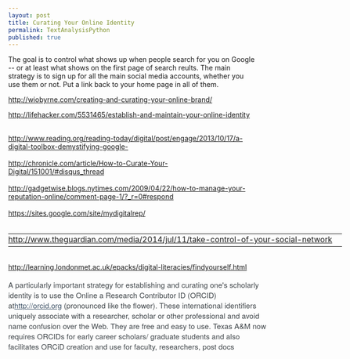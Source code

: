 ```yaml
---
layout: post
title: Curating Your Online Identity
permalink: TextAnalysisPython
published: true
---
```


The goal is to control what shows up when people search for you on Google -- or at least what shows on the first page of search reults. The main strategy is to sign up for all the main social media accounts, whether you use them or not. Put a link back to your home page in all of them.

<a href="http://wiobyrne.com/creating-and-curating-your-online-brand/">http://wiobyrne.com/creating-and-curating-your-online-brand/</a>

<a href="http://lifehacker.com/5531465/establish-and-maintain-your-online-identity">http://lifehacker.com/5531465/establish-and-maintain-your-online-identity<br>
</a>
<div><br>
</div>
<div><a href="http://www.reading.org/reading-today/digital/post/engage/2013/10/17/a-digital-toolbox-demystifying-google-">http://www.reading.org/reading-today/digital/post/engage/2013/10/17/a-digital-toolbox-demystifying-google-</a></div>
<div><br>
</div>
<div><a href="http://chronicle.com/article/How-to-Curate-Your-Digital/151001/#disqus_thread">http://chronicle.com/article/How-to-Curate-Your-Digital/151001/#disqus_thread</a></div>
<div><br>
</div>
<div><a href="http://gadgetwise.blogs.nytimes.com/2009/04/22/how-to-manage-your-reputation-online/comment-page-1/?_r=0#respond">http://gadgetwise.blogs.nytimes.com/2009/04/22/how-to-manage-your-reputation-online/comment-page-1/?_r=0#respond</a></div>
<div><br>
</div>
<div><a href="https://sites.google.com/site/mydigitalrep/">https://sites.google.com/site/mydigitalrep/</a></div>
<div><br>
</div>
<div>
<table cellspacing="0" style="width:698.400024414063px;line-height:19.2000007629395px">
<tbody>
<tr>
<td style="padding-right:20px;padding-left:0px">
<div dir="ltr" style="background-color:transparent"><a href="http://www.theguardian.com/media/2014/jul/11/take-control-of-your-social-network" rel="nofollow">http://www.theguardian.com/media/2014/jul/11/take-control-of-your-social-network</a></div>
</td>
</tr>
</tbody>
</table>
</div>
<div><br>
</div>
<div><a href="http://learning.londonmet.ac.uk/epacks/digital-literacies/findyourself.html">http://learning.londonmet.ac.uk/epacks/digital-literacies/findyourself.html</a></div>
<div><br>
</div>
<div>
<div style="color:rgb(63,69,73);font-family:Helvetica Neue,arial,sans-serif;font-size:15.1999998092651px;line-height:12px">
<div style="overflow:hidden;zoom:1;width:531.200012207031px">
<div>
<div style="line-height:21px">
<p style="margin:0px;padding:0px;border:0px;font-size:15.1999998092651px;font-family:inherit">A particularly important strategy for establishing and curating one's scholarly identity is to use the Online a Research Contributor ID (ORCID) at<a href="http://orcid.org/" rel="nofollow" style="margin:0px;padding:0px;border:0px;font-size:15.1999998092651px;line-height:1;font-family:inherit;color:rgb(62,82,102)!important">http://orcid.org</a>&nbsp;(pronounced like the flower). These international identifiers uniquely associate with a researcher, scholar or other professional and avoid name confusion over the Web. They are free and easy to use. Texas A&amp;M now requires ORCIDs for early career scholars/ graduate students and also facilitates ORCiD creation and use for faculty, researchers, post docs<br>

</div>

